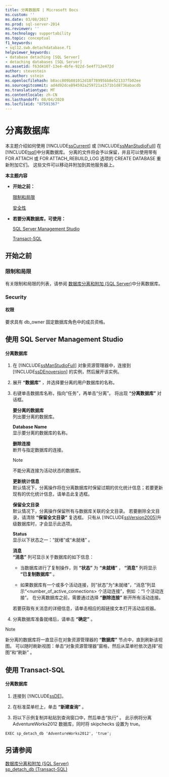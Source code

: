 ```yaml
---
title: 分离数据库 | Microsoft Docs
ms.custom: ''
ms.date: 03/08/2017
ms.prod: sql-server-2014
ms.reviewer: ''
ms.technology: supportability
ms.topic: conceptual
f1_keywords:
- sql12.swb.detachdatabase.f1
helpviewer_keywords:
- database detaching [SQL Server]
- detaching databases [SQL Server]
ms.assetid: f63d4107-13e4-4bfe-922d-5e4f712e472d
author: stevestein
ms.author: sstein
ms.openlocfilehash: b8acc809b881012d18f78995bb8e521337fb02ee
ms.sourcegitcommit: ad4d92dce894592a259721a1571b1d8736abacdb
ms.translationtype: MT
ms.contentlocale: zh-CN
ms.lasthandoff: 08/04/2020
ms.locfileid: "87591367"
---
```

# <a name="detach-a-database"></a>分离数据库
  本主题介绍如何使用 [!INCLUDE[ssCurrent](../../includes/sscurrent-md.md)] 或 [!INCLUDE[ssManStudioFull](../../includes/ssmanstudiofull-md.md)] 在 [!INCLUDE[tsql](../../includes/tsql-md.md)]中分离数据库。 分离的文件将会予以保留，并且可以使用带有 FOR ATTACH 或 FOR ATTACH_REBUILD_LOG 选项的 CREATE DATABASE 重新附加它们。 这些文件可以移动并附加到其他服务器上。  
  
 **本主题内容**  
  
-   **开始之前：**  
  
     [限制和局限](#Restrictions)  
  
     [安全性](#Security)  
  
-   **若要分离数据库，可使用：**  
  
     [SQL Server Management Studio](#SSMSProcedure)  
  
     [Transact-SQL](#TsqlProcedure)  
  
##  <a name="before-you-begin"></a><a name="BeforeYouBegin"></a> 开始之前  
  
###  <a name="limitations-and-restrictions"></a><a name="Restrictions"></a> 限制和局限  
 有关限制和局限的列表，请参阅 [数据库分离和附加 (SQL Server)](database-detach-and-attach-sql-server.md)中分离数据库。  
  
###  <a name="security"></a><a name="Security"></a> Security  
  
####  <a name="permissions"></a><a name="Permissions"></a> 权限  
 要求具有 db_owner 固定数据库角色中的成员资格。  
  
##  <a name="using-sql-server-management-studio"></a><a name="SSMSProcedure"></a> 使用 SQL Server Management Studio  
  
#### <a name="to-detach-a-database"></a>分离数据库  
  
1.  在 [!INCLUDE[ssManStudioFull](../../includes/ssmanstudiofull-md.md)] 对象资源管理器中，连接到 [!INCLUDE[ssDEnoversion](../../includes/ssdenoversion-md.md)] 的实例，然后展开该实例。  
  
2.  展开 **“数据库”** ，并选择要分离的用户数据库的名称。  
  
3.  右键单击数据库名称，指向“任务”，再单击“分离”。 将出现 **“分离数据库”** 对话框。  
  
     **要分离的数据库**  
     列出要分离的数据库。  
  
     **Database Name**  
     显示要分离的数据库的名称。  
  
     **删除连接**  
     断开与指定数据库的连接。  
  
    > [!NOTE]  
    >  不能分离连接为活动状态的数据库。  
  
     **更新统计信息**  
     默认情况下，分离操作将在分离数据库时保留过期的优化统计信息；若要更新现有的优化统计信息，请单击此复选框。  
  
     **保留全文目录**  
     默认情况下，分离操作保留所有与数据库关联的全文目录。 若要删除全文目录，请清除 **“保留全文目录”** 复选框。 只有从 [!INCLUDE[ssVersion2005](../../includes/ssversion2005-md.md)]升级数据库时，才会显示此选项。  
  
     **Status**  
     显示以下状态之一：“就绪”或“未就绪” 。  
  
     **消息**  
     **“消息”** 列可显示关于数据库的如下信息：  
  
    -   当数据库进行了复制操作，则 **“状态”** 为 **“未就绪”** ， **“消息”** 列将显示 **“已复制数据库”** 。  
  
    -   如果数据库有一个或多个活动连接，则“状态”为“未就绪”，“消息”列显示“<number_of_active_connections> 个活动连接”，例如  ：“1 个活动连接”。 在分离数据库之前，需要通过选择 **“删除连接”** 断开所有活动连接。  
  
     若要获取有关消息的详细信息，请单击相应的超链接文本打开活动监视器。  
  
4.  分离数据库准备就绪后，请单击 **“确定”** 。  
  
> [!NOTE]  
>  新分离的数据库将一直显示在对象资源管理器的 **“数据库”** 节点中，直到刷新该视图。 可以随时刷新视图：单击“对象资源管理器”窗格，然后从菜单栏依次选择“视图”和“刷新” 。  
  
##  <a name="using-transact-sql"></a><a name="TsqlProcedure"></a> 使用 Transact-SQL  
  
#### <a name="to-detach-a-database"></a>分离数据库  
  
1.  连接到 [!INCLUDE[ssDE](../../includes/ssde-md.md)]。  
  
2.  在标准菜单栏上，单击 **“新建查询”** 。  
  
3.  将以下示例复制并粘贴到查询窗口中，然后单击“执行” 。 此示例将分离 AdventureWorks2012 数据库，同时将 skipchecks 设置为 true。  
  
```  
EXEC sp_detach_db 'AdventureWorks2012', 'true';  
```  
  
## <a name="see-also"></a>另请参阅  
 [数据库分离和附加 (SQL Server)](database-detach-and-attach-sql-server.md)   
 [sp_detach_db (Transact-SQL)](/sql/relational-databases/system-stored-procedures/sp-detach-db-transact-sql)  
  
  
